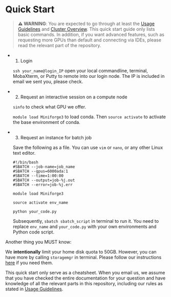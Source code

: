 # Quick Start

> **⚠️ WARNING**: You are expected to go through at least the
> [Usage Guidelines](guideline.md) and [Cluster Overview](cluster.md).
> This quick start guide only lists basic commands. In addition, if you want
> advanced features, such as requesting more GPUs than default and connecting
> via IDEs, please read the relevant part of the repository.

- 1. Login

    `ssh your_name@login_IP` open your local commandline, terminal, MobaXterm,
    or Putty to remote into our login node. The IP is included in email we sent
    you, please check.

- 2. Request an interactive session on a compute node

    `sinfo` to check what GPU we offer.

    `module load Miniforge3` to load conda. Then `source activate` to activate
    the base environment of conda.

- 3. Request an instance for batch job

    Save the following as a file. You can use `vim` or `nano`, or any other
    Linux text editor.

    ```
    #!/bin/bash
    #SBATCH --job-name=job_name
    #SBATCH --gpus=6000ada:1
    #SBATCH --time=1:00:00
    #SBATCH --output=job-%j.out
    #SBATCH --error=job-%j.err

    module load Miniforge3

    source activate env_name

    python your_code.py
    ```

    Subsequently, `sbatch sbatch_script` in terminal to run it. You need to
    replace `env_name` and `your_code.py` with your own environments and Python
    code script.

Another thing you MUST know:

We **intentionally** limit your home disk quota to 50GB. However, you can have
more by calling `storagemgr` in terminal. Please follow our instructions
[here](storaged.md) if you need them.

This quick start only serve as a cheatsheet. When you email us, we assume that
you have checked the entire documentation for your question and have knowledge
of all the relevant parts in this repository, including our rules as stated in
[Usage Guidelines](guideline.md).
